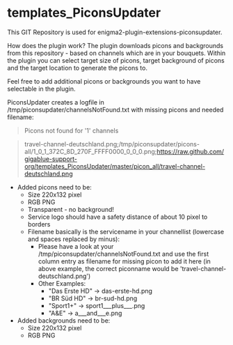 templates_PiconsUpdater
=============================

This GIT Repository is used for enigma2-plugin-extensions-piconsupdater. 

How does the plugin work?
The plugin downloads picons and backgrounds from this repository - based on channels which are in your bouquets.
Within the plugin you can select target size of picons, target background of picons and the target location to generate the picons to.

Feel free to add additional picons or backgrounds you want to have selectable in the plugin.

PiconsUpdater creates a logfile in /tmp/piconsupdater/channelsNotFound.txt with missing picons and needed filename:

>Picons not found for '1' channels

>travel-channel-deutschland.png;/tmp/piconsupdater/picons-all/1_0_1_372C_8D_270F_FFFF0000_0_0_0.png;https://raw.github.com/gigablue-support-org/templates_PiconsUpdater/master/picon_all/travel-channel-deutschland.png

* Added picons need to be:
  * Size 220x132 pixel
  * RGB PNG
  * Transparent - no background!
  * Service logo should have a safety distance of about 10 pixel to borders
  * Filename basically is the servicename in your channellist (lowercase and spaces replaced by minus):
    * Please have a look at your /tmp/piconsupdater/channelsNotFound.txt and use the first column entry as filename for missing picon to add it here (in above example, the correct piconname would be 'travel-channel-deutschland.png')
    * Other Examples:
    	 * "Das Erste HD" -> das-erste-hd.png
    	 * "BR Süd HD" -> br-sud-hd.png
    	 * "Sport1+" -> sport1___plus___.png
    	 * "A&E" -> a___and___e.png
* Added backgrounds need to be:
  * Size 220x132 pixel
  * RGB PNG

